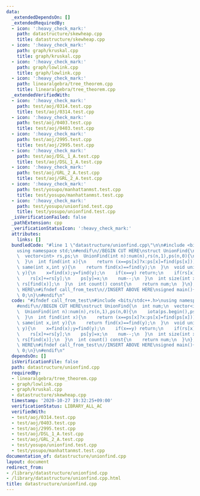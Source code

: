 ```yaml
---
data:
  _extendedDependsOn: []
  _extendedRequiredBy:
  - icon: ':heavy_check_mark:'
    path: datastructure/skewheap.cpp
    title: datastructure/skewheap.cpp
  - icon: ':heavy_check_mark:'
    path: graph/kruskal.cpp
    title: graph/kruskal.cpp
  - icon: ':heavy_check_mark:'
    path: graph/lowlink.cpp
    title: graph/lowlink.cpp
  - icon: ':heavy_check_mark:'
    path: linearalgebra/tree_theorem.cpp
    title: linearalgebra/tree_theorem.cpp
  _extendedVerifiedWith:
  - icon: ':heavy_check_mark:'
    path: test/aoj/0314.test.cpp
    title: test/aoj/0314.test.cpp
  - icon: ':heavy_check_mark:'
    path: test/aoj/0403.test.cpp
    title: test/aoj/0403.test.cpp
  - icon: ':heavy_check_mark:'
    path: test/aoj/2995.test.cpp
    title: test/aoj/2995.test.cpp
  - icon: ':heavy_check_mark:'
    path: test/aoj/DSL_1_A.test.cpp
    title: test/aoj/DSL_1_A.test.cpp
  - icon: ':heavy_check_mark:'
    path: test/aoj/GRL_2_A.test.cpp
    title: test/aoj/GRL_2_A.test.cpp
  - icon: ':heavy_check_mark:'
    path: test/yosupo/manhattanmst.test.cpp
    title: test/yosupo/manhattanmst.test.cpp
  - icon: ':heavy_check_mark:'
    path: test/yosupo/unionfind.test.cpp
    title: test/yosupo/unionfind.test.cpp
  _isVerificationFailed: false
  _pathExtension: cpp
  _verificationStatusIcon: ':heavy_check_mark:'
  attributes:
    links: []
  bundledCode: "#line 1 \"datastructure/unionfind.cpp\"\n\n#include <bits/stdc++.h>\n\
    using namespace std;\n#endif\n//BEGIN CUT HERE\nstruct UnionFind{\n  int num;\n\
    \  vector<int> rs,ps;\n  UnionFind(int n):num(n),rs(n,1),ps(n,0){\n    iota(ps.begin(),ps.end(),0);\n\
    \  }\n  int find(int x){\n    return (x==ps[x]?x:ps[x]=find(ps[x]));\n  }\n  bool\
    \ same(int x,int y){\n    return find(x)==find(y);\n  }\n  void unite(int x,int\
    \ y){\n    x=find(x);y=find(y);\n    if(x==y) return;\n    if(rs[x]<rs[y]) swap(x,y);\n\
    \    rs[x]+=rs[y];\n    ps[y]=x;\n    num--;\n  }\n  int size(int x){\n    return\
    \ rs[find(x)];\n  }\n  int count() const{\n    return num;\n  }\n};\n//END CUT\
    \ HERE\n#ifndef call_from_test\n//INSERT ABOVE HERE\nsigned main(){\n  return\
    \ 0;\n}\n#endif\n"
  code: "#ifndef call_from_test\n#include <bits/stdc++.h>\nusing namespace std;\n\
    #endif\n//BEGIN CUT HERE\nstruct UnionFind{\n  int num;\n  vector<int> rs,ps;\n\
    \  UnionFind(int n):num(n),rs(n,1),ps(n,0){\n    iota(ps.begin(),ps.end(),0);\n\
    \  }\n  int find(int x){\n    return (x==ps[x]?x:ps[x]=find(ps[x]));\n  }\n  bool\
    \ same(int x,int y){\n    return find(x)==find(y);\n  }\n  void unite(int x,int\
    \ y){\n    x=find(x);y=find(y);\n    if(x==y) return;\n    if(rs[x]<rs[y]) swap(x,y);\n\
    \    rs[x]+=rs[y];\n    ps[y]=x;\n    num--;\n  }\n  int size(int x){\n    return\
    \ rs[find(x)];\n  }\n  int count() const{\n    return num;\n  }\n};\n//END CUT\
    \ HERE\n#ifndef call_from_test\n//INSERT ABOVE HERE\nsigned main(){\n  return\
    \ 0;\n}\n#endif\n"
  dependsOn: []
  isVerificationFile: false
  path: datastructure/unionfind.cpp
  requiredBy:
  - linearalgebra/tree_theorem.cpp
  - graph/lowlink.cpp
  - graph/kruskal.cpp
  - datastructure/skewheap.cpp
  timestamp: '2020-10-27 19:32:25+09:00'
  verificationStatus: LIBRARY_ALL_AC
  verifiedWith:
  - test/aoj/0314.test.cpp
  - test/aoj/0403.test.cpp
  - test/aoj/2995.test.cpp
  - test/aoj/DSL_1_A.test.cpp
  - test/aoj/GRL_2_A.test.cpp
  - test/yosupo/unionfind.test.cpp
  - test/yosupo/manhattanmst.test.cpp
documentation_of: datastructure/unionfind.cpp
layout: document
redirect_from:
- /library/datastructure/unionfind.cpp
- /library/datastructure/unionfind.cpp.html
title: datastructure/unionfind.cpp
---
```

